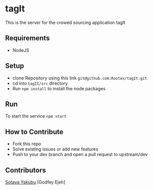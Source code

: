 # tagIt
This is the server for the crowed sourcing application tagIt

## Requirements
* NodeJS

## Setup
* clone Repository using this link `git@github.com:Rootex/tagIt.git`
* cd into `tagIt/src` directory
* Run `npm install` to install the node packages

## Run
To start the service `npm start`

## How to Contribute
* Fork this repo
* Solve existing issues or add new features
* Push to your dev branch and open a pull request to upstream/dev

## Contributors
[Sotaya Yakubu](https://github.com/Rootex)
[Godfey Ejeh]